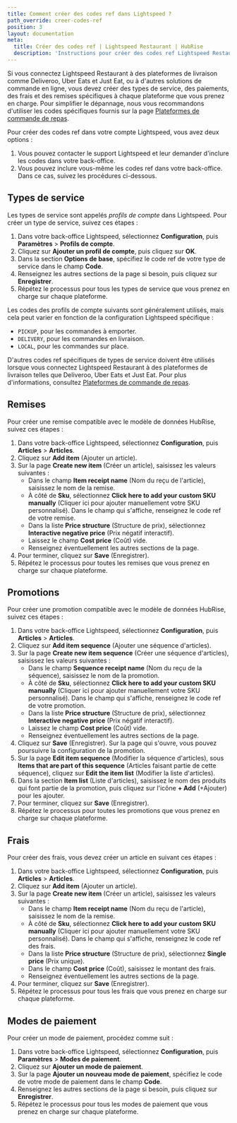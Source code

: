 ```yaml
---
title: Comment créer des codes ref dans Lightspeed ?
path_override: creer-codes-ref
position: 3
layout: documentation
meta:
  title: Créer des codes ref | Lightspeed Restaurant | HubRise
  description: 'Instructions pour créer des codes ref Lightspeed Restaurant requis pour que le logiciel de caisse fonctionne avec d''autres apps connectées (ex : plateforme de commande en ligne).'
---
```


Si vous connectez Lightspeed Restaurant à des plateformes de livraison comme Deliveroo, Uber Eats et Just Eat, ou à d'autres solutions de commande en ligne, vous devez créer des types de service, des paiements, des frais et des remises spécifiques à chaque plateforme que vous prenez en charge. Pour simplifier le dépannage, nous vous recommandons d'utiliser les codes spécifiques fournis sur la page [Plateformes de commande de repas](/apps/lightspeed-restaurant/food-ordering-platforms).

Pour créer des codes ref dans votre compte Lightspeed, vous avez deux options :

1. Vous pouvez contacter le support Lightspeed et leur demander d'inclure les codes dans votre back-office.
1. Vous pouvez inclure vous-même les codes ref dans votre back-office. Dans ce cas, suivez les procédures ci-dessous.

## Types de service

Les types de service sont appelés _profils de compte_ dans Lightspeed. Pour créer un type de service, suivez ces étapes :

1. Dans votre back-office Lightspeed, sélectionnez **Configuration**, puis **Paramètres** > **Profils de compte**.
1. Cliquez sur **Ajouter un profil de compte**, puis cliquez sur **OK**.
1. Dans la section **Options de base**, spécifiez le code ref de votre type de service dans le champ **Code**.
1. Renseignez les autres sections de la page si besoin, puis cliquez sur **Enregistrer**.
1. Répétez le processus pour tous les types de service que vous prenez en charge sur chaque plateforme.

Les codes des profils de compte suivants sont généralement utilisés, mais cela peut varier en fonction de la configuration Lightspeed spécifique :

- `PICKUP`, pour les commandes à emporter.
- `DELIVERY`, pour les commandes en livraison.
- `LOCAL`, pour les commandes sur place.

D'autres codes ref spécifiques de types de service doivent être utilisés lorsque vous connectez Lightspeed Restaurant à des plateformes de livraison telles que Deliveroo, Uber Eats et Just Eat. Pour plus d'informations, consultez [Plateformes de commande de repas](/apps/lightspeed-restaurant/food-ordering-platforms).

## Remises

Pour créer une remise compatible avec le modèle de données HubRise, suivez ces étapes :

1. Dans votre back-office Lightspeed, sélectionnez **Configuration**, puis **Articles** > **Articles**.
1. Cliquez sur **Add item** (Ajouter un article).
1. Sur la page **Create new item** (Créer un article), saisissez les valeurs suivantes :
   - Dans le champ **Item receipt name** (Nom du reçu de l'article), saisissez le nom de la remise.
   - À côté de **Sku**, sélectionnez **Click here to add your custom SKU manually** (Cliquer ici pour ajouter manuellement votre SKU personnalisé). Dans le champ qui s'affiche, renseignez le code ref de votre remise.
   - Dans la liste **Price structure** (Structure de prix), sélectionnez **Interactive negative price** (Prix négatif interactif).
   - Laissez le champ **Cost price** (Coût) vide.
   - Renseignez éventuellement les autres sections de la page.
1. Pour terminer, cliquez sur **Save** (Enregistrer).
1. Répétez le processus pour toutes les remises que vous prenez en charge sur chaque plateforme.

## Promotions

Pour créer une promotion compatible avec le modèle de données HubRise, suivez ces étapes :

1. Dans votre back-office Lightspeed, sélectionnez **Configuration**, puis **Articles** > **Articles**.
1. Cliquez sur **Add item sequence** (Ajouter une séquence d'articles).
1. Sur la page **Create new item sequence** (Créer une séquence d'articles), saisissez les valeurs suivantes :
   - Dans le champ **Sequence receipt name** (Nom du reçu de la séquence), saisissez le nom de la promotion.
   - À côté de **Sku**, sélectionnez **Click here to add your custom SKU manually** (Cliquer ici pour ajouter manuellement votre SKU personnalisé). Dans le champ qui s'affiche, renseignez le code ref de votre promotion.
   - Dans la liste **Price structure** (Structure de prix), sélectionnez **Interactive negative price** (Prix négatif interactif).
   - Laissez le champ **Cost price** (Coût) vide.
   - Renseignez éventuellement les autres sections de la page.
1. Cliquez sur **Save** (Enregistrer). Sur la page qui s'ouvre, vous pouvez poursuivre la configuration de la promotion.
1. Sur la page **Edit item sequence** (Modifier la séquence d'articles), sous **Items that are part of this sequence** (Articles faisant partie de cette séquence), cliquez sur **Edit the item list** (Modifier la liste d'articles).
1. Dans la section **Item list** (Liste d'articles), saisissez le nom des produits qui font partie de la promotion, puis cliquez sur l'icône **+ Add** (+Ajouter) pour les ajouter.
1. Pour terminer, cliquez sur **Save** (Enregistrer).
1. Répétez le processus pour toutes les promotions que vous prenez en charge sur chaque plateforme.

## Frais

Pour créer des frais, vous devez créer un article en suivant ces étapes :

1. Dans votre back-office Lightspeed, sélectionnez **Configuration**, puis **Articles** > **Articles**.
1. Cliquez sur **Add item** (Ajouter un article).
1. Sur la page **Create new item** (Créer un article), saisissez les valeurs suivantes :
   - Dans le champ **Item receipt name** (Nom du reçu de l'article), saisissez le nom de la remise.
   - À côté de **Sku**, sélectionnez **Click here to add your custom SKU manually** (Cliquer ici pour ajouter manuellement votre SKU personnalisé). Dans le champ qui s'affiche, renseignez le code ref des frais.
   - Dans la liste **Price structure** (Structure de prix), sélectionnez **Single price** (Prix unique).
   - Dans le champ **Cost price** (Coût), saisissez le montant des frais.
   - Renseignez éventuellement les autres sections de la page.
1. Pour terminer, cliquez sur **Save** (Enregistrer).
1. Répétez le processus pour tous les frais que vous prenez en charge sur chaque plateforme.

## Modes de paiement

Pour créer un mode de paiement, procédez comme suit :

1. Dans votre back-office Lightspeed, sélectionnez **Configuration**, puis **Paramètres** > **Modes de paiement**.
1. Cliquez sur **Ajouter un mode de paiement**.
1. Sur la page **Ajouter un nouveau mode de paiement**, spécifiez le code de votre mode de paiement dans le champ **Code**.
1. Renseignez les autres sections de la page si besoin, puis cliquez sur **Enregistrer**.
1. Répétez le processus pour tous les modes de paiement que vous prenez en charge sur chaque plateforme.
